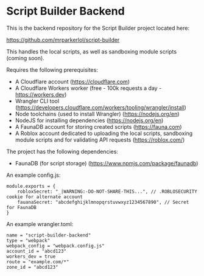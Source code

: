 # Script Builder Backend

This is the backend repository for the Script Builder project located here:

https://github.com/mrparkerlol/script-builder

This handles the local scripts, as well as sandboxing module scripts (coming soon).

Requires the following prerequisites:

- A Cloudflare account (https://cloudflare.com)
- A Cloudflare Workers worker (free - 100k requests a day - https://workers.dev)
- Wrangler CLI tool (https://developers.cloudflare.com/workers/tooling/wrangler/install)
- Node toolchains (used to install Wrangler) (https://nodejs.org/en)
- NodeJS for installing dependencies (https://nodejs.org/en)
- A FaunaDB account for storing created scripts (https://fauna.com)
- A Roblox account dedicated to uploading the local scripts, sandboxing module scripts and for validating API requests (https://roblox.com/)

The project has the following dependencies:

- FaunaDB (for script storage) (https://www.npmjs.com/package/faunadb)

An example config.js:

```
module.exports = {
	robloxSecret: "_|WARNING:-DO-NOT-SHARE-THIS...", // .ROBLOSECURITY cookie for alternate account
	fauanaSecret: "abcdefghijklmnopqrstuvwxyz1234567890", // Secret for FaunaDB
}
```

An example wrangler.toml:

```
name = "script-builder-backend"
type = "webpack"
webpack_config = "webpack.config.js"
account_id = "abcd123"
workers_dev = true
route = "example.com/*"
zone_id = "abcd123"
```